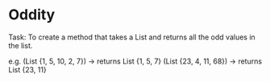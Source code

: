 # Oddity

Task: To create a method that takes a List<Integer> and returns all the odd values in the list.

e.g. (List<Integer> {1, 5, 10, 2, 7}) -> returns List<Integer> {1, 5, 7}
     (List<Integer> {23, 4, 11, 68}) -> returns List<Integer> {23, 11}